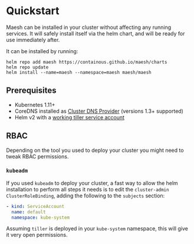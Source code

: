# Quickstart

Maesh can be installed in your cluster without affecting any running services.
It will safely install itself via the helm chart, and will be ready for use immediately after.

It can be installed by running:

```shell
helm repo add maesh https://containous.github.io/maesh/charts
helm repo update
helm install --name=maesh --namespace=maesh maesh/maesh
```

## Prerequisites

- Kubernetes 1.11+
- CoreDNS installed as [Cluster DNS Provider](https://kubernetes.io/docs/tasks/administer-cluster/dns-custom-nameservers/) (versions 1.3+ supported)
- Helm v2 with a [working tiller service account](https://helm.sh/docs/using_helm/#installing-tiller)

## RBAC

Depending on the tool you used to deploy your cluster you might need
to tweak RBAC permissions.

### `kubeadm`

If you used `kubeadm` to deploy your cluster, a fast way to allow the
helm installation to perform all steps it needs is to edit the
`cluster-admin` `ClusterRoleBinding`, adding the following to the
`subjects` section:

```yaml
- kind: ServiceAccount
  name: default
  namespace: kube-system
```

Assuming `tiller` is deployed in your `kube-system` namespace, this will
give it very open permissions.
